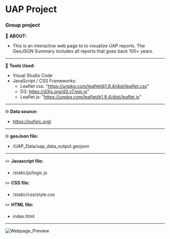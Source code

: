 # UAP Project
### Group project

:memo:
**ABOUT:**
  - This is an interactive web page to to visualize UAP reports.
The GeoJSON Summary includes all reports that  goes back 100+ years.
 
---
:wrench:
**Tools Used:**
  - Visual Studio Code
  - JavaScript / CSS Frameworks:
    - Leaflet css: "https://unpkg.com/leaflet@1.9.4/dist/leaflet.css"
    - D3: https://d3js.org/d3.v7.min.js"
    - Leaflet js: "https://unpkg.com/leaflet@1.9.4/dist/leaflet.js"
    
---
:globe_with_meridians:
**Data source:**
  - https://nuforc.org/

---
:globe_with_meridians:
**geoJson file:**
  - /UAP_Data/uap_data_output.geojson

---
:pencil2:
**Javascript file:**
  - /static/js/logic.js

:pencil2:
**CSS file:**
  - /static/css/style.css

:pencil2:
**HTML file:**
  - index.html

---

![Webpage_Preview](https://github.com/JNJJNJ/Project3/assets/162941137/273dcd8a-cdc2-4f7f-b234-08ad2d5fa9db)
